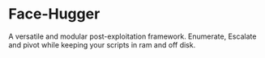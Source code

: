 # Face-Hugger
A versatile and modular post-exploitation framework. Enumerate, Escalate and pivot while keeping your scripts in ram and off disk.
